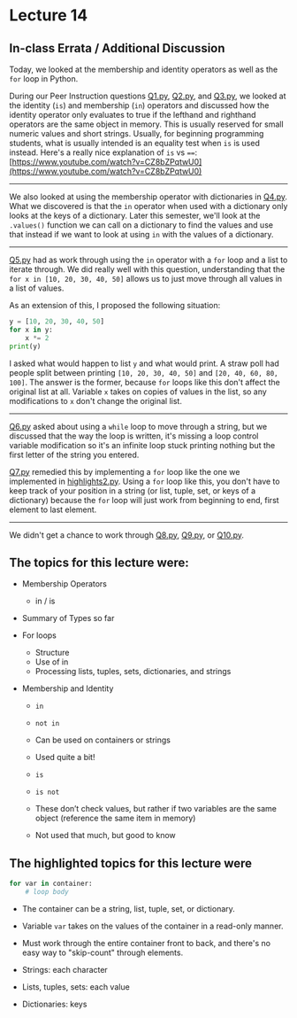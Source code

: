 # Lecture 14

## In-class Errata / Additional Discussion

Today, we looked at the membership and identity operators as well as the `for` loop in Python.

During our Peer Instruction questions [Q1.py](Q1.py), [Q2.py](Q2.py), and [Q3.py](Q3.py), we looked at the identity (`is`) and membership (`in`) operators and discussed how the identity operator only evaluates to true if the lefthand and righthand operators are the same object in memory.  This is usually reserved for small numeric values and short strings. Usually, for beginning programming students, what is usually intended is an equality test when `is` is used instead. Here's a really nice explanation of `is` vs `==`: [https://www.youtube.com/watch?v=CZ8bZPqtwU0](https://www.youtube.com/watch?v=CZ8bZPqtwU0)

----

We also looked at using the membership operator with dictionaries in [Q4.py](Q4.py). What we discovered is that the `in` operator when used with a dictionary only looks at the keys of a dictionary. Later this semester, we'll look at the `.values()` function we can call on a dictionary to find the values and use that instead if we want to look at using `in` with the values of a dictionary.

----

[Q5.py](Q5.py) had as work through using the `in` operator with a `for` loop and a list to iterate through. We did really well with this question, understanding that the `for x in [10, 20, 30, 40, 50]` allows us to just move through all values in a list of values.

As an extension of this, I proposed the following situation:

```python
y = [10, 20, 30, 40, 50]
for x in y:
    x *= 2
print(y)
```

I asked what would happen to list `y` and what would print. A straw poll had people split between printing `[10, 20, 30, 40, 50]` and `[20, 40, 60, 80, 100]`. The answer is the former, because `for` loops like this don't affect the original list at all.  Variable `x` takes on copies of values in the list, so any modifications to `x` don't change the original list.

----

[Q6.py](Q6.py) asked about using a `while` loop to move through a string, but we discussed that the way the loop is written, it's missing a loop control variable modification so it's an infinite loop stuck printing nothing but the first letter of the string you entered.

[Q7.py](Q7.py) remedied this by implementing a `for` loop like the one we implemented in [highlights2.py](highlights2.py). Using a `for` loop like this, you don't have to keep track of your position in a string (or list, tuple, set, or keys of a dictionary) because the `for` loop will just work from beginning to end, first element to last element.

----

We didn't get a chance to work through [Q8.py](Q8.py), [Q9.py](Q9.py), or [Q10.py](Q10.py).

## The topics for this lecture were:

* Membership Operators
	* in / is
* Summary of Types so far
* For loops
	* Structure
	* Use of in
	* Processing lists, tuples, sets, dictionaries, and strings

* Membership and Identity
	* `in`
	* `not in`
	* Can be used on containers or strings
	* Used quite a bit!

	* `is`
	* `is not`
	* These don’t check values, but rather if two variables are the same object (reference the same item in memory)
	* Not used that much, but good to know


## The highlighted topics for this lecture were

```python
for var in container:
    # loop body
```

* The container can be a string, list, tuple, set, or dictionary.
* Variable `var` takes on the values of the container in a read-only manner.
* Must work through the entire container front to back, and there's no easy way to "skip-count" through elements.

* Strings: each character
* Lists, tuples, sets: each value
* Dictionaries: keys


